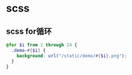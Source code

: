 # scss
## scss for循环

```scss
@for $i from 1 through 24 {  
  .demo-#{$i} {  
    background: url("/static/demo/#{$i}.png");  
  }  
}
```
